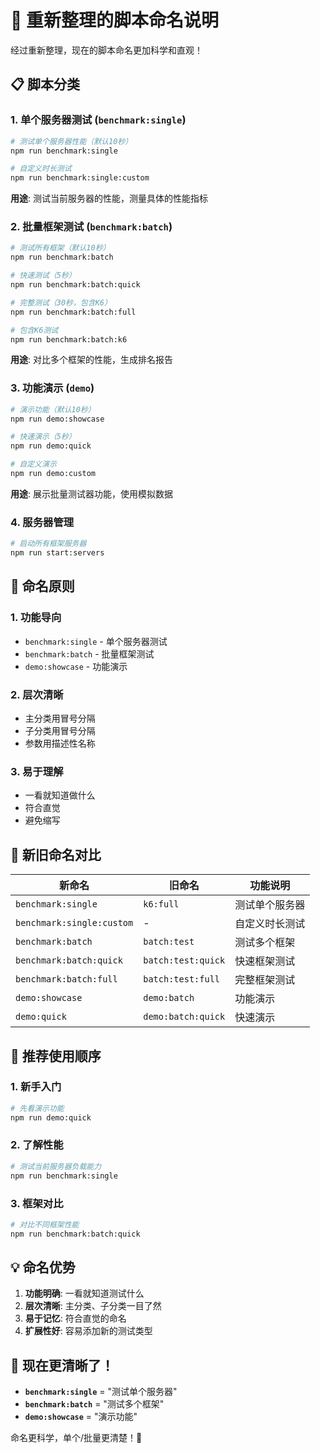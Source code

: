 # 🚀 重新整理的脚本命名说明

经过重新整理，现在的脚本命名更加科学和直观！

## 📋 脚本分类

### 1. **单个服务器测试** (`benchmark:single`)
```bash
# 测试单个服务器性能（默认10秒）
npm run benchmark:single

# 自定义时长测试
npm run benchmark:single:custom
```

**用途**: 测试当前服务器的性能，测量具体的性能指标

### 2. **批量框架测试** (`benchmark:batch`)
```bash
# 测试所有框架（默认10秒）
npm run benchmark:batch

# 快速测试（5秒）
npm run benchmark:batch:quick

# 完整测试（30秒，包含K6）
npm run benchmark:batch:full

# 包含K6测试
npm run benchmark:batch:k6
```

**用途**: 对比多个框架的性能，生成排名报告

### 3. **功能演示** (`demo`)
```bash
# 演示功能（默认10秒）
npm run demo:showcase

# 快速演示（5秒）
npm run demo:quick

# 自定义演示
npm run demo:custom
```

**用途**: 展示批量测试器功能，使用模拟数据

### 4. **服务器管理**
```bash
# 启动所有框架服务器
npm run start:servers
```

## 🎯 命名原则

### 1. **功能导向**
- `benchmark:single` - 单个服务器测试
- `benchmark:batch` - 批量框架测试
- `demo:showcase` - 功能演示

### 2. **层次清晰**
- 主分类用冒号分隔
- 子分类用冒号分隔
- 参数用描述性名称

### 3. **易于理解**
- 一看就知道做什么
- 符合直觉
- 避免缩写

## 🔄 新旧命名对比

| 新命名 | 旧命名 | 功能说明 |
|--------|--------|----------|
| `benchmark:single` | `k6:full` | 测试单个服务器 |
| `benchmark:single:custom` | - | 自定义时长测试 |
| `benchmark:batch` | `batch:test` | 测试多个框架 |
| `benchmark:batch:quick` | `batch:test:quick` | 快速框架测试 |
| `benchmark:batch:full` | `batch:test:full` | 完整框架测试 |
| `demo:showcase` | `demo:batch` | 功能演示 |
| `demo:quick` | `demo:batch:quick` | 快速演示 |

## 🚀 推荐使用顺序

### 1. **新手入门**
```bash
# 先看演示功能
npm run demo:quick
```

### 2. **了解性能**
```bash
# 测试当前服务器负载能力
npm run benchmark:single
```

### 3. **框架对比**
```bash
# 对比不同框架性能
npm run benchmark:batch:quick
```

## 💡 命名优势

1. **功能明确**: 一看就知道测试什么
2. **层次清晰**: 主分类、子分类一目了然
3. **易于记忆**: 符合直觉的命名
4. **扩展性好**: 容易添加新的测试类型

## 🎉 现在更清晰了！

- **`benchmark:single`** = "测试单个服务器"
- **`benchmark:batch`** = "测试多个框架"  
- **`demo:showcase`** = "演示功能"

命名更科学，单个/批量更清楚！🚀
